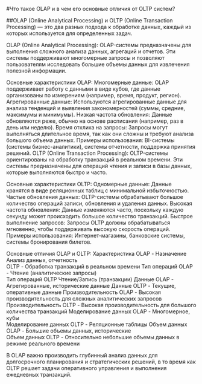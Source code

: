 #Что такое OLAP и в чем его основные отличия от OLTP систем?

##OLAP (Online Analytical Processing) и OLTP (Online Transaction Processing) — это два разных подхода к обработке данных, каждый из которых используется для определенных задач.

OLAP (Online Analytical Processing):
OLAP-системы предназначены для выполнения сложного анализа данных, агрегаций и отчетов. Эти системы поддерживают многомерные запросы и позволяют пользователям исследовать большие объемы данных для извлечения полезной информации.

Основные характеристики OLAP:
Многомерные данные: OLAP поддерживает работу с данными в виде кубов, где данные организованы по измерениям (например, время, продукт, регион).
Агрегированные данные: Используются агрегированные данные для анализа тенденций и выявления закономерностей (суммы, средние, максимумы и минимумы).
Низкая частота обновления: Данные обновляются реже, обычно на основе расписания (например, раз в день или неделю).
Время отклика на запросы: Запросы могут выполняться длительное время, так как они сложны и требуют анализа большого объема данных.
Примеры использования: BI-системы (системы бизнес-аналитики), системы отчетности, поддержка принятия решений.
OLTP (Online Transaction Processing):
OLTP-системы ориентированы на обработку транзакций в реальном времени. Эти системы предназначены для операций чтения и записи в базы данных, которые выполняются быстро и часто.

Основные характеристики OLTP:
Одномерные данные: Данные хранятся в виде реляционных таблиц с минимальной избыточностью.
Частые обновления данных: OLTP-системы обрабатывают большое количество операций записи, обновления и удаления данных.
Высокая частота обновления: Данные изменяются часто, поскольку каждую секунду может происходить большое количество транзакций.
Быстрое выполнение запросов: Запросы OLTP должны обрабатываться мгновенно, чтобы поддерживать высокую скорость операций.
Примеры использования: Интернет-магазины, банковские системы, системы бронирования билетов.

Основные отличия OLAP и OLTP:
Характеристика	OLAP - Назначение	Анализ данных, отчетность	
OLTP -	Обработка транзакций в реальном времени
Тип операций OLAP -	Чтение (аналитические запросы)	
Тип операций OLTP Чтение/Запись (транзакции)
Данные OLAP -	Агрегированные, исторические данные	
Данные OLTP - Текущие, оперативные данные
Производительность OLAP -	Высокая производительность для сложных аналитических запросов	
Производительность OLTP - Высокая производительность для большого количества транзакций
Моделирование данных OLAP -	Многомерное, кубы	
Моделирование данных OLTP - Реляционные таблицы
Объем данных OLAP	- Большие объемы данных, исторические	
Объем данных OLTP - Относительно небольшие объемы данных в режиме реального времени

В OLAP важно производить глубинный анализ данных для долгосрочного планирования и стратегических решений, в то время как OLTP решает задачи оперативного управления и выполнения ежедневных транзакций.
